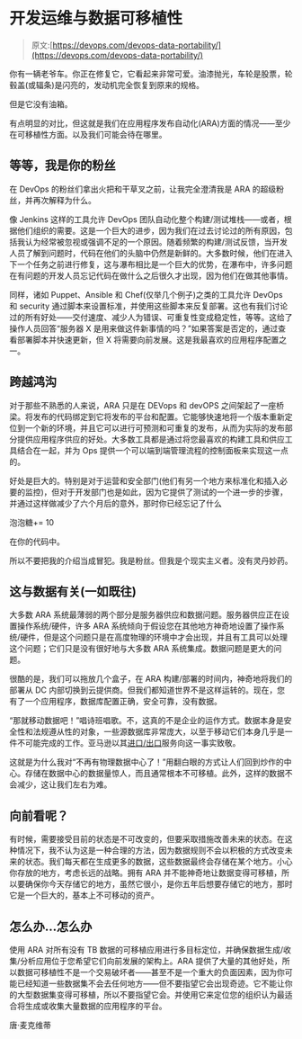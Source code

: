 # 开发运维与数据可移植性

> 原文:[https://devops.com/devops-data-portability/](https://devops.com/devops-data-portability/)

你有一辆老爷车。你正在修复它，它看起来非常可爱。油漆抛光，车轮是股票，轮毂盖(或辐条)是闪亮的，发动机完全恢复到原来的规格。

但是它没有油箱。

有点明显的对比，但这就是我们在应用程序发布自动化(ARA)方面的情况——至少在可移植性方面。以及我们可能会待在哪里。

## 等等，我是你的粉丝

在 DevOps 的粉丝们拿出火把和干草叉之前，让我完全澄清我是 ARA 的超级粉丝，并再次解释为什么。

像 Jenkins 这样的工具允许 DevOps 团队自动化整个构建/测试堆栈——或者，根据他们组织的需要。这是一个巨大的进步，因为我们在过去讨论过的所有原因，包括我认为经常被忽视或强调不足的一个原因。随着频繁的构建/测试反馈，当开发人员了解到问题时，代码在他们的头脑中仍然是新鲜的。大多数时候，他们在进入下一个任务之前进行修复，这与瀑布相比是一个巨大的优势，在瀑布中，许多问题在有问题的开发人员忘记代码在做什么之后很久才出现，因为他们在做其他事情。

同样，诸如 Puppet、Ansible 和 Chef(仅举几个例子)之类的工具允许 DevOps 和 security 通过脚本来设置标准，并使用这些脚本来反复部署。这也有我们讨论过的所有好处——交付速度、减少人为错误、可重复性变成稳定性，等等。这给了操作人员回答“服务器 X 是用来做这件新事情的吗？”如果答案是否定的，通过查看部署脚本并快速更新，但 X 将需要向前发展。这是我最喜欢的应用程序配置之一。

## 跨越鸿沟

对于那些不熟悉的人来说，ARA 只是在 DEVops 和 devOPS 之间架起了一座桥梁。将发布的代码绑定到它将发布的平台和配置。它能够快速地将一个版本重新定位到一个新的环境，并且它可以进行可预测和可重复的发布，从而为实际的发布部分提供应用程序供应的好处。大多数工具都是通过将您最喜欢的构建工具和供应工具结合在一起，并为 Ops 提供一个可以端到端管理流程的控制面板来实现这一点的。

好处是巨大的。特别是对于运营和安全部门(他们有另一个地方来标准化和插入必要的监控)，但对于开发部门也是如此，因为它提供了测试的一个进一步的步骤，并通过这样做减少了六个月后的意外，那时你已经忘记了什么

泡泡糖+= 10

在你的代码中。

所以不要把我的介绍当成冒犯。我是粉丝。但我是个现实主义者。没有灵丹妙药。

## 这与数据有关(一如既往)

大多数 ARA 系统最薄弱的两个部分是服务器供应和数据问题。服务器供应正在设置操作系统/硬件，许多 ARA 系统倾向于假设您在其他地方神奇地设置了操作系统/硬件，但是这个问题只是在高度物理的环境中才会出现，并且有工具可以处理这个问题；它们只是没有很好地与大多数 ARA 系统集成。数据问题是更大的问题。

很酷的是，我们可以拖放几个盒子，在 ARA 构建/部署的时间内，神奇地将我们的部署从 DC 内部切换到云提供商。但我们都知道世界不是这样运转的。现在，您有了一个应用程序，数据库配置正确，安全可靠，没有数据。

“那就移动数据吧！”唱诗班唱歌。不，这真的不是企业的运作方式。数据本身是安全性和法规遵从性的对象，一些源数据库非常庞大，以至于移动它们本身几乎是一件不可能完成的工作。亚马逊以其[进口/出口](https://docs.aws.amazon.com/AWSImportExport/latest/DG/whatisdisk.html)服务向这一事实致敬。

这就是为什么我对“不再有物理数据中心了！”用翻白眼的方式让人们回到炒作的中心。存储在数据中心的数据量惊人，而且通常根本不可移植。此外，这样的数据不会减少，这让我们左右为难。

## 向前看呢？

有时候，需要接受目前的状态是不可改变的，但要采取措施改善未来的状态。在这种情况下，我不认为这是一种合理的方法，因为数据规则不会以积极的方式改变未来的状态。我们每天都在生成更多的数据，这些数据最终会存储在某个地方。小心你存放的地方，考虑长远的战略。拥有 ARA 并不能神奇地让数据变得可移植，所以要确保你今天存储它的地方，虽然它很小，是你五年后想要存储它的地方，那时它是一个巨大的，基本上不可移动的资产。

## 怎么办…怎么办

使用 ARA 对所有没有 TB 数据的可移植应用进行多目标定位，并确保数据生成/收集/分析应用位于您希望它们向前发展的架构上。ARA 提供了大量的其他好处，所以数据可移植性不是一个交易破坏者——甚至不是一个重大的负面因素，因为你可能已经知道一些数据集不会去任何地方——但不要指望它会出现奇迹。它不能让你的大型数据集变得可移植，所以不要指望它会。并使用它来定位您的组织认为最适合将生成或收集大量数据的应用程序的平台。

唐·麦克维蒂